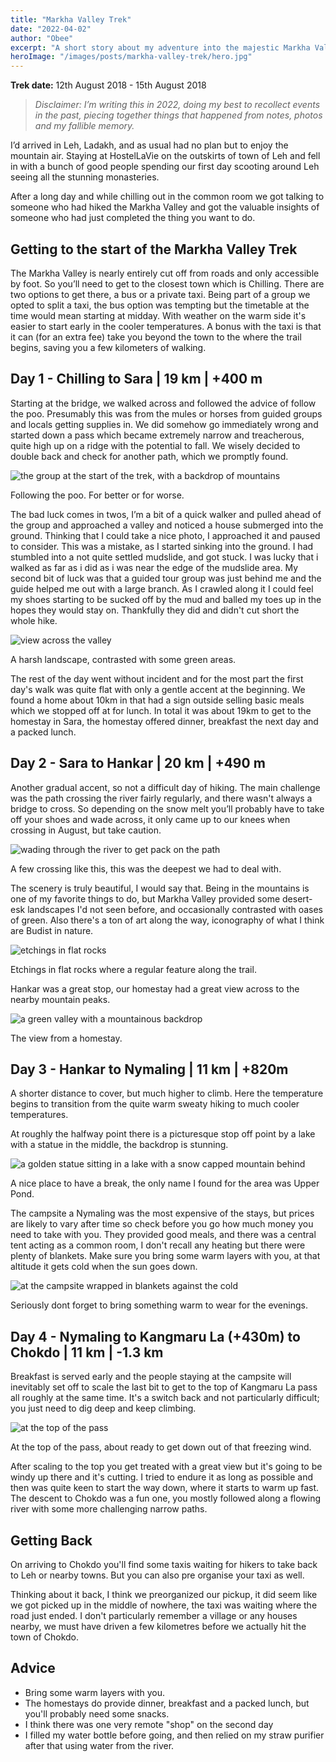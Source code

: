 ```yaml
---
title: "Markha Valley Trek"
date: "2022-04-02"
author: "Obee"
excerpt: "A short story about my adventure into the majestic Markha Valley."
heroImage: "/images/posts/markha-valley-trek/hero.jpg"
---
```


**Trek date:** 12th August 2018 - 15th August 2018

> *Disclaimer: I’m writing this in 2022, doing my best to recollect events in the past, piecing together things that happened from notes, photos and my fallible memory.*

I’d arrived in Leh, Ladakh, and as usual had no plan but to enjoy the mountain air. Staying at HostelLaVie on the outskirts of town of Leh and fell in with a bunch of good people spending our first day scooting around Leh seeing all the stunning monasteries.

After a long day and while chilling out in the common room we got talking to someone who had hiked the Markha Valley and got the valuable insights of someone who had just completed the thing you want to do.

## Getting to the start of the Markha Valley Trek

The Markha Valley is nearly entirely cut off from roads and only accessible by foot. So you’ll need to get to the closest town which is Chilling. There are two options to get there, a bus or a private taxi. Being part of a group we opted to split a taxi, the bus option was tempting but the timetable at the time would mean starting at midday. With weather on the warm side it's easier to start early in the cooler temperatures. A bonus with the taxi is that it can (for an extra fee) take you beyond the town to the where the trail begins, saving you a few kilometers of walking.

## Day 1 - Chilling to Sara | 19 km | +400 m

Starting at the bridge, we walked across and followed the advice of follow the poo. Presumably this was from the mules or horses from guided groups and locals getting supplies in. We did somehow go immediately wrong and started down a pass which became extremely narrow and treacherous, quite high up on a ridge with the potential to fall. We wisely decided to double back and check for another path, which we promptly found.

![the group at the start of the trek, with a backdrop of mountains](/images/posts/markha-valley-trek/single-file.jpg)

Following the poo. For better or for worse.

The bad luck comes in twos, I’m a bit of a quick walker and pulled ahead of the group and approached a valley and noticed a house submerged into the ground. Thinking that I could take a nice photo, I approached it and paused to consider. This was a mistake, as I started sinking into the ground. I had stumbled into a not quite settled mudslide, and got stuck. I was lucky that i walked as far as i did as i was near the edge of the mudslide area. My second bit of luck was that a guided tour group was just behind me and the guide helped me out with a large branch. As I crawled along it I could feel my shoes starting to be sucked off by the mud and balled my toes up in the hopes they would stay on. Thankfully they did and didn't cut short the whole hike.

![view across the valley](/images/posts/markha-valley-trek/harsh-landscape.jpg)

A harsh landscape, contrasted with some green areas.

The rest of the day went without incident and for the most part the first day's walk was quite flat with only a gentle accent at the beginning. We found a home about 10km in that had a sign outside selling basic meals which we stopped off at for lunch. In total it was about 19km to get to the homestay in Sara, the homestay offered dinner, breakfast the next day and a packed lunch.

## Day 2 - Sara to Hankar | 20 km | +490 m

Another gradual accent, so not a difficult day of hiking. The main challenge was the path crossing the river fairly regularly, and there wasn't always a bridge to cross. So depending on the snow melt you’ll probably have to take off your shoes and wade across, it only came up to our knees when crossing in August, but take caution.

![wading through the river to get pack on the path](/images/posts/markha-valley-trek/river-crossing.jpg)

A few crossing like this, this was the deepest we had to deal with.

The scenery is truly beautiful, I would say that. Being in the mountains is one of my favorite things to do, but Markha Valley provided some desert-esk landscapes I'd not seen before, and occasionally contrasted with oases of green. Also there's a ton of art along the way, iconography of what I think are Budist in nature.

![etchings in flat rocks](/images/posts/markha-valley-trek/etched-dry-wall.jpg)

Etchings in flat rocks where a regular feature along the trail.

Hankar was a great stop, our homestay had a great view across to the nearby mountain peaks.

![a green valley with a mountainous backdrop](/images/posts/markha-valley-trek/homestay-view.jpg)

The view from a homestay.

## Day 3 - Hankar to Nymaling | 11 km | +820m

A shorter distance to cover, but much higher to climb. Here the temperature begins to transition from the quite warm sweaty hiking to much cooler temperatures.

At roughly the halfway point there is a picturesque stop off point by a lake with a statue in the middle, the backdrop is stunning.

![a golden statue sitting in a lake with a snow capped mountain behind](/images/posts/markha-valley-trek/lake-statue.jpg)

A nice place to have a break, the only name I found for the area was Upper Pond.

The campsite a Nymaling was the most expensive of the stays, but prices are likely to vary after time so check before you go how much money you need to take with you. They provided good meals, and there was a central tent acting as a common room, I don't recall any heating but there were plenty of blankets. Make sure you bring some warm layers with you, at that altitude it gets cold when the sun goes down.

![at the campsite wrapped in blankets against the cold](/images/posts/markha-valley-trek/hiking-mates.jpg)

Seriously dont forget to bring something warm to wear for the evenings.

## Day 4 - Nymaling to Kangmaru La (+430m) to Chokdo | 11 km | -1.3 km

Breakfast is served early and the people staying at the campsite will inevitably set off to scale the last bit to get to the top of Kangmaru La pass all roughly at the same time. It's a switch back and not particularly difficult; you just need to dig deep and keep climbing.

![at the top of the pass](/images/posts/markha-valley-trek/reached-the-top.jpg)

At the top of the pass, about ready to get down out of that freezing wind.

After scaling to the top you get treated with a great view but it's going to be windy up there and it's cutting. I tried to endure it as long as possible and then was quite keen to start the way down, where it starts to warm up fast. The descent to Chokdo was a fun one, you mostly followed along a flowing river with some more challenging narrow paths.

## Getting Back

On arriving to Chokdo you'll find some taxis waiting for hikers to take back to Leh or nearby towns. But you can also pre organise your taxi as well.

Thinking about it back, I think we preorganized our pickup, it did seem like we got picked up in the middle of nowhere, the taxi was waiting where the road just ended. I don't particularly remember a village or any houses nearby, we must have driven a few kilometres before we actually hit the town of Chokdo.

## Advice

+   Bring some warm layers with you.
+   The homestays do provide dinner, breakfast and a packed lunch, but you'll probably need some snacks.
+   I think there was one very remote "shop" on the second day
+   I filled my water bottle before going, and then relied on my straw purifier after that using water from the river.